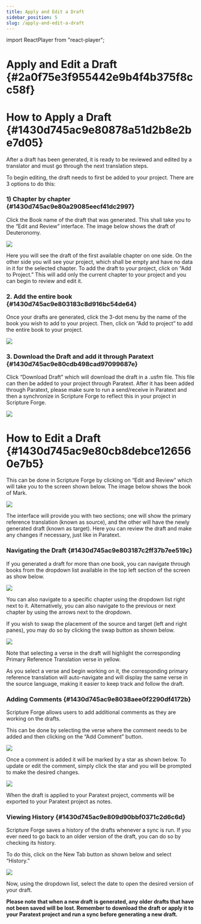```yaml
---
title: Apply and Edit a Draft
sidebar_position: 5
slug: /apply-and-edit-a-draft
---
```


import ReactPlayer from "react-player";

# Apply and Edit a Draft {#2a0f75e3f955442e9b4f4b375f8cc58f}

<div class="player-wrapper"><ReactPlayer controls url="https://youtu.be/S4yvGDlcZ9o" /></div>

# How to Apply a Draft {#1430d745ac9e80878a51d2b8e2be7d05}

After a draft has been generated, it is ready to be reviewed and edited by a translator and must go through the next translation steps.

To begin editing, the draft needs to first be added to your project. There are 3 options to do this:

### **1) Chapter by chapter** {#1430d745ac9e80a29085eecf41dc2997}

Click the Book name of the draft that was generated. This shall take you to the “Edit and Review” interface. The image below shows the draft of Deuteronomy.

![](./476959662.png)

Here you will see the draft of the first available chapter on one side. On the other side you will see your project, which shall be empty and have no data in it for the selected chapter. To add the draft to your project, click on “Add to Project.” This will add only the current chapter to your project and you can begin to review and edit it.

### 2. Add the entire book {#1430d745ac9e803183c8d916bc54de64}

Once your drafts are generated, click the 3-dot menu by the name of the book you wish to add to your project. Then, click on “Add to project” to add the entire book to your project.

![](./739210120.png)

### 3. Download the Draft and add it through Paratext {#1430d745ac9e80cdb498cad97099687e}

Click “Download Draft” which will download the draft in a .usfm file. This file can then be added to your project through Paratext. After it has been added through Paratext, please make sure to run a send/receive in Paratext and then a synchronize in Scripture Forge to reflect this in your project in Scripture Forge.

![](./470740927.png)

# **How to Edit a Draft** {#1430d745ac9e80cb8debce126560e7b5}

This can be done in Scripture Forge by clicking on “Edit and Review” which will take you to the screen shown below. The image below shows the book of Mark.

![](./1670090022.png)

The interface will provide you with two sections; one will show the primary reference translation (known as source), and the other will have the newly generated draft (known as target). Here you can review the draft and make any changes if necessary, just like in Paratext.

### **Navigating the Draft** {#1430d745ac9e803187c2ff37b7ee519c}

If you generated a draft for more than one book, you can navigate through books from the dropdown list available in the top left section of the screen as show below.

![](./1640308464.png)

You can also navigate to a specific chapter using the dropdown list right next to it. Alternatively, you can also navigate to the previous or next chapter by using the arrows next to the dropdown.

If you wish to swap the placement of the source and target (left and right panes), you may do so by clicking the swap button as shown below.

![](./1749660801.png)

Note that selecting a verse in the draft will highlight the corresponding Primary Reference Translation verse in yellow.

As you select a verse and begin working on it, the corresponding primary reference translation will auto-navigate and will display the same verse in the source language, making it easier to keep track and follow the draft.

### **Adding Comments** {#1430d745ac9e8038aee0f2290df4172b}

Scripture Forge allows users to add additional comments as they are working on the drafts.

This can be done by selecting the verse where the comment needs to be added and then clicking on the “Add Comment” button.

![](./1078796203.png)

Once a comment is added it will be marked by a star as shown below. To update or edit the comment, simply click the star and you will be prompted to make the desired changes.

![](./632219727.png)

When the draft is applied to your Paratext project, comments will be exported to your Paratext project as notes.

### **Viewing History** {#1430d745ac9e809d90bbf0371c2d6c6d}

Scripture Forge saves a history of the drafts whenever a sync is run. If you ever need to go back to an older version of the draft, you can do so by checking its history.

To do this, click on the New Tab button as shown below and select “History.”

![](./1273285247.png)

Now, using the dropdown list, select the date to open the desired version of your draft.

**Please note that when a new draft is generated, any older drafts that have not been saved will be lost. Remember to download the draft or apply it to your Paratext project and run a sync before generating a new draft.**
